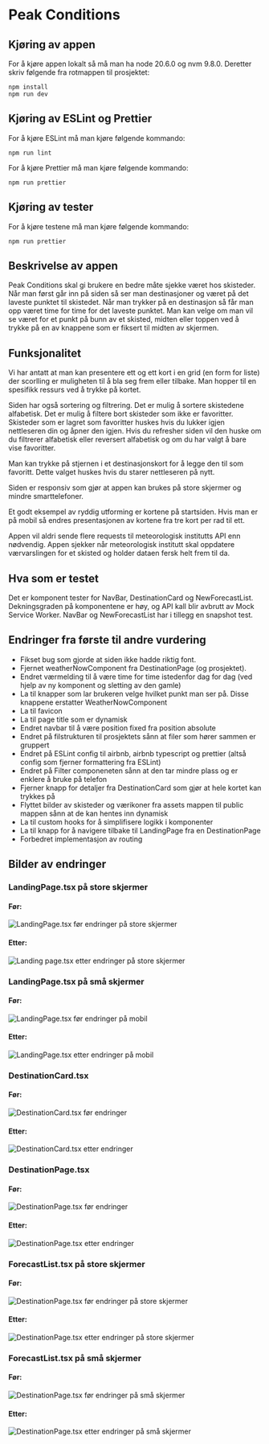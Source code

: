 # Peak Conditions

## Kjøring av appen

For å kjøre appen lokalt så må man ha node 20.6.0 og nvm 9.8.0. Deretter skriv følgende fra rotmappen til prosjektet:

```terminal
npm install
npm run dev
``` 

## Kjøring av ESLint og Prettier

For å kjøre ESLint må man kjøre følgende kommando:

```terminal
npm run lint
``` 

For å kjøre Prettier må man kjøre følgende kommando:

```terminal
npm run prettier
``` 

## Kjøring av tester

For å kjøre testene må man kjøre følgende kommando:

```terminal
npm run prettier
``` 

## Beskrivelse av appen

Peak Conditions skal gi brukere en bedre måte sjekke været hos skisteder. Når man først går inn på siden så ser man destinasjoner og været på det laveste punktet til skistedet. Når man trykker på en destinasjon så får man opp været time for time for det laveste punktet. Man kan velge om man vil se været for et punkt på bunn av et skisted, midten eller toppen ved å trykke på en av knappene som er fiksert til midten av skjermen.  

## Funksjonalitet

Vi har antatt at man kan presentere ett og ett kort i en grid (en form for liste) der scorlling er muligheten til å bla seg frem eller tilbake. Man hopper til en spesifikk ressurs ved å trykke på kortet.

Siden har også sortering og filtrering. Det er mulig å sortere skistedene alfabetisk. Det er mulig å filtere bort skisteder som ikke er favoritter. Skisteder som er lagret som favoritter huskes hvis du lukker igjen nettleseren din og åpner den igjen. Hvis du refresher siden vil den huske om du filtrerer alfabetisk eller reversert alfabetisk og om du har valgt å bare vise favoritter.

Man kan trykke på stjernen i et destinasjonskort for å legge den til som favoritt. Dette valget huskes hvis du starer nettleseren på nytt.

Siden er responsiv som gjør at appen kan brukes på store skjermer og mindre smarttelefoner.

Et godt eksempel av ryddig utforming er kortene på startsiden. Hvis man er på mobil så endres presentasjonen av kortene fra tre kort per rad til ett. 

Appen vil aldri sende flere requests til meteorologisk institutts API enn nødvendig. Appen sjekker når meteorologisk institutt skal oppdatere værvarslingen for et skisted og holder dataen fersk helt frem til da.

## Hva som er testet

Det er komponent tester for NavBar, DestinationCard og NewForecastList. Dekningsgraden på komponentene er høy, og API kall blir avbrutt av Mock Service Worker. NavBar og NewForecastList har i tillegg en snapshot test.

## Endringer fra første til andre vurdering

- Fikset bug som gjorde at siden ikke hadde riktig font.
- Fjernet weatherNowComponent fra DestinationPage (og prosjektet).
- Endret værmelding til å være time for time istedenfor dag for dag (ved hjelp av ny komponent og sletting av den gamle) 
- La til knapper som lar brukeren velge hvilket punkt man ser på. Disse knappene erstatter WeatherNowComponent
- La til favicon
- La til page title som er dynamisk
- Endret navbar til å være position fixed fra position absolute
- Endret på filstrukturen til prosjektets sånn at filer som hører sammen er gruppert
- Endret på ESLint config til airbnb, airbnb typescript og prettier (altså config som fjerner formattering fra ESLint)
- Endret på Filter componeneten sånn at den tar mindre plass og er enklere å bruke på telefon
- Fjerner knapp for detaljer fra DestinationCard som gjør at hele kortet kan trykkes på
- Flyttet bilder av skisteder og værikoner fra assets mappen til public mappen sånn at de kan hentes inn dynamisk
- La til custom hooks for å simplifisere logikk i komponenter
- La til knapp for å navigere tilbake til LandingPage fra en DestinationPage
- Forbedret implementasjon av routing

## Bilder av endringer

### LandingPage.tsx på store skjermer

#### Før:

![LandingPage.tsx før endringer på store skjermer](docs/readmeImages/changes/landingPage/desktop/before.png)

#### Etter:

![Landing page.tsx etter endringer på store skjermer](docs/readmeImages/changes/landingPage/desktop/after.png)

### LandingPage.tsx på små skjermer

#### Før:

![LandingPage.tsx før endringer på mobil](docs/readmeImages/changes/landingPage/mobile/before.png)

#### Etter:

![LandingPage.tsx etter endringer på mobil](docs/readmeImages/changes/landingPage/mobile/after.png)

### DestinationCard.tsx

#### Før:

![DestinationCard.tsx før endringer](docs/readmeImages/changes/destinationCard/before.png)

#### Etter:

![DestinationCard.tsx etter endringer](docs/readmeImages/changes/destinationCard/after.png)

### DestinationPage.tsx

#### Før:

![DestinationPage.tsx før endringer](docs/readmeImages/changes/destinationPage/before.png)

#### Etter:

![DestinationPage.tsx etter endringer](docs/readmeImages/changes/destinationPage/after.png)

### ForecastList.tsx på store skjermer

#### Før:

![DestinationPage.tsx før endringer på store skjermer](docs/readmeImages/changes/forecastList/desktop/before.png)

#### Etter:

![DestinationPage.tsx etter endringer på store skjermer](docs/readmeImages/changes/forecastList/desktop/after.png)

### ForecastList.tsx på små skjermer

#### Før:

![DestinationPage.tsx før endringer på små skjermer](docs/readmeImages/changes/forecastList/mobile/before.png)

#### Etter:

![DestinationPage.tsx etter endringer på små skjermer](docs/readmeImages/changes/forecastList/mobile/after.png)
